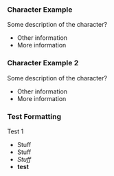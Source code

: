 ### Character Example
Some description of the character?
* Other information
* More information

### Character Example 2
Some description of the character?
* Other information
* More information

### Test Formatting
Test 1
* Stuff
* Stuff
* *Stuff*
* **test**
